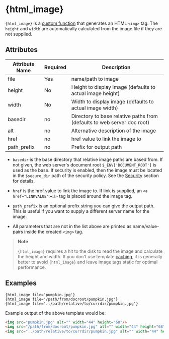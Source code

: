 # {html_image}

`{html_image}` is a [custom function](index.md) that
generates an HTML `<img>` tag. The `height` and `width` are
automatically calculated from the image file if they are not supplied.

## Attributes

| Attribute Name | Required | Description                                                             |
|----------------|----------|-------------------------------------------------------------------------|
| file           | Yes      | name/path to image                                                      |
| height         | No       | Height to display image (defaults to actual image height)               |
| width          | No       | Width to display image (defaults to actual image width)                 |
| basedir        | no       | Directory to base relative paths from (defaults to web server doc root) |
| alt            | no       | Alternative description of the image                                    |
| href           | no       | href value to link the image to                                         |
| path\_prefix   | no       | Prefix for output path                                                  |

- `basedir` is the base directory that relative image paths are based
  from. If not given, the web server's document root
  `$_ENV['DOCUMENT_ROOT']` is used as the base. If security is
  enabled, then the image must be located in the `$secure_dir` path of
  the security policy. See the [Security](../../programmers/advanced-features/advanced-features-security.md)
  section for details.

- `href` is the href value to link the image to. If link is supplied,
  an `<a href="LINKVALUE"><a>` tag is placed around the image tag.

- `path_prefix` is an optional prefix string you can give the output
  path. This is useful if you want to supply a different server name
  for the image.

- All parameters that are not in the list above are printed as
  name/value-pairs inside the created `<img>` tag.

> **Note**
>
> `{html_image}` requires a hit to the disk to read the image and
> calculate the height and width. If you don't use template
> [caching](../../programmers/caching.md), it is generally better to avoid `{html_image}`
> and leave image tags static for optimal performance.

## Examples

```smarty
{html_image file='pumpkin.jpg'}
{html_image file='/path/from/docroot/pumpkin.jpg'}
{html_image file='../path/relative/to/currdir/pumpkin.jpg'}
```

Example output of the above template would be:

```html
<img src="pumpkin.jpg" alt="" width="44" height="68"/>
<img src="/path/from/docroot/pumpkin.jpg" alt="" width="44" height="68"/>
<img src="../path/relative/to/currdir/pumpkin.jpg" alt="" width="44" height="68"/>
```
      
